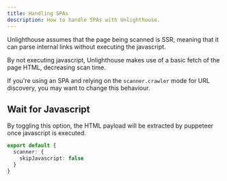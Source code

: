 ```yaml
---
title: Handling SPAs
description: How to handle SPAs with Unlighthouse.
---
```


Unlighthouse assumes that the page being scanned is SSR,
meaning that it can parse internal links without executing the javascript.

By not executing javascript, Unlighthouse makes use of a basic fetch of the page HTML, decreasing scan time.

If you're using an SPA and relying on the `scanner.crawler` mode for URL discovery, you may want to change this behaviour.

## Wait for Javascript

By toggling this option, the HTML payload will be extracted by puppeteer once javascript is executed.

```ts
export default {
  scanner: {
    skipJavascript: false
  }
}
```


